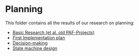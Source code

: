 # Planning

This folder contains all the results of our research on planning:

* [Basic Research (et al. old PAF-Projects)](./02_basics.md)
* [First Implementation plan](./03_Implementation.md)
* [Decision-making](./04_decision_making.md)
* [State machine design](./06_state_machine_design.md)
